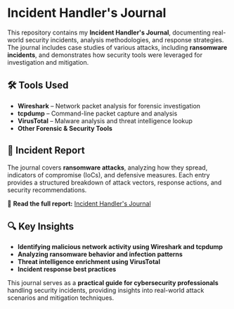 # Incident Handler's Journal  

This repository contains my **Incident Handler's Journal**, documenting real-world security incidents, analysis methodologies, and response strategies. The journal includes case studies of various attacks, including **ransomware incidents**, and demonstrates how security tools were leveraged for investigation and mitigation.  

## 🛠 Tools Used  
- **Wireshark** – Network packet analysis for forensic investigation  
- **tcpdump** – Command-line packet capture and analysis  
- **VirusTotal** – Malware analysis and threat intelligence lookup  
- **Other Forensic & Security Tools**  

## 📄 Incident Report  
The journal covers **ransomware attacks**, analyzing how they spread, indicators of compromise (IoCs), and defensive measures. Each entry provides a structured breakdown of attack vectors, response actions, and security recommendations.  

📖 **Read the full report:** [Incident Handler's Journal](https://github.com/jmcoded0/Incident-handler-journal/blob/main/Incident%20handler's%20journal.pdf)  

## 🔍 Key Insights  
- **Identifying malicious network activity using Wireshark and tcpdump**  
- **Analyzing ransomware behavior and infection patterns**  
- **Threat intelligence enrichment using VirusTotal**  
- **Incident response best practices**  

This journal serves as a **practical guide for cybersecurity professionals** handling security incidents, providing insights into real-world attack scenarios and mitigation techniques.  
